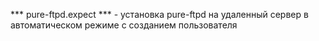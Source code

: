 *** pure-ftpd.expect *** - установка pure-ftpd на удаленный сервер в автоматическом режиме с созданием пользователя
